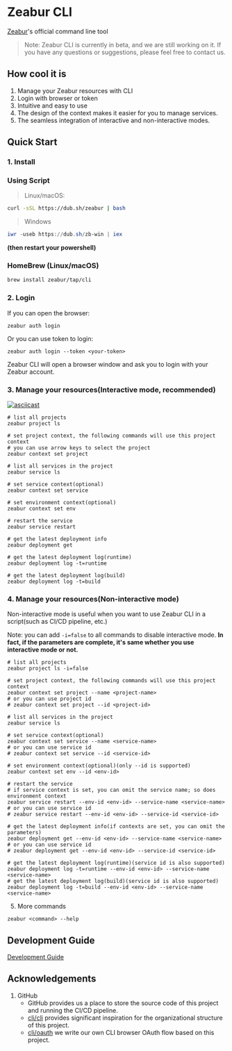 # Zeabur CLI

[Zeabur](https://zeabur.com/)'s official command line tool

> Note: Zeabur CLI is currently in beta, and we are still working on it. If you have any questions or suggestions, please feel free to contact us.

## How cool it is

1. Manage your Zeabur resources with CLI
2. Login with browser or token
3. Intuitive and easy to use
4. The design of the context makes it easier for you to manage services.
5. The seamless integration of interactive and non-interactive modes.

## Quick Start

### 1. Install

### Using Script

> Linux/macOS:

```bash
curl -sSL https://dub.sh/zeabur | bash
```

> Windows

```powershell
iwr -useb https://dub.sh/zb-win | iex
```

**(then restart your powershell)**

### HomeBrew (Linux/macOS)

```bash
brew install zeabur/tap/cli
```

### 2. Login

If you can open the browser:

```shell
zeabur auth login
```

Or you can use token to login:
```shell
zeabur auth login --token <your-token>
```

Zeabur CLI will open a browser window and ask you to login with your Zeabur account.

### 3. Manage your resources(Interactive mode, recommended)

[![asciicast](https://asciinema.org/a/Olf52EUOCrKU6NGJMbYTw24SL.svg)](https://asciinema.org/a/Olf52EUOCrKU6NGJMbYTw24SL)

```shell
# list all projects
zeabur project ls

# set project context, the following commands will use this project context
# you can use arrow keys to select the project
zeabur context set project

# list all services in the project
zeabur service ls

# set service context(optional)
zeabur context set service

# set environment context(optional)
zeabur context set env

# restart the service
zeabur service restart

# get the latest deployment info
zeabur deployment get

# get the latest deployment log(runtime)
zeabur deployment log -t=runtime

# get the latest deployment log(build)
zeabur deployment log -t=build
```

### 4. Manage your resources(Non-interactive mode)

Non-interactive mode is useful when you want to use Zeabur CLI in a script(such as CI/CD pipeline, etc.)

Note: you can add `-i=false` to all commands to disable interactive mode. 
**In fact, if the parameters are complete, it's same whether you use interactive mode or not.**

```shell
# list all projects
zeabur project ls -i=false

# set project context, the following commands will use this project context
zeabur context set project --name <project-name>
# or you can use project id
# zeabur context set project --id <project-id>

# list all services in the project
zeabur service ls

# set service context(optional)
zeabur context set service --name <service-name>
# or you can use service id
# zeabur context set service --id <service-id>

# set environment context(optional)(only --id is supported)
zeabur context set env --id <env-id>

# restart the service
# if service context is set, you can omit the service name; so does environment context
zeabur service restart --env-id <env-id> --service-name <service-name>
# or you can use service id
# zeabur service restart --env-id <env-id> --service-id <service-id>

# get the latest deployment info(if contexts are set, you can omit the parameters)
zeabur deployment get --env-id <env-id> --service-name <service-name>
# or you can use service id
# zeabur deployment get --env-id <env-id> --service-id <service-id>

# get the latest deployment log(runtime)(service id is also supported)
zeabur deployment log -t=runtime --env-id <env-id> --service-name <service-name>
# get the latest deployment log(build)(service id is also supported)
zeabur deployment log -t=build --env-id <env-id> --service-name <service-name>
```

5. More commands

```shell
zeabur <command> --help
```

## Development Guide

[Development Guide](docs/development_guide.md)

## Acknowledgements

1. GitHub
    * GitHub provides us a place to store the source code of this project and running the CI/CD pipeline.
    * [cli/cli](https://github.com/cli/cli) provides significant inspiration for the organizational structure of this project.
    * [cli/oauth](https://github.com/cli/oauth) we write our own CLI browser OAuth flow based on this project.
